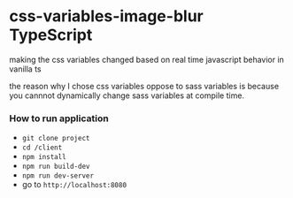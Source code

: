 # css-variables-image-blur TypeScript
making the css variables changed based on real time javascript behavior in vanilla ts

the reason why I chose css variables oppose to sass variables is because you cannnot dynamically change sass variables at compile time.

### How to run application

- `git clone project`
- `cd /client`
- `npm install`
- `npm run build-dev`
- `npm run dev-server`
- go to `http://localhost:8080`
